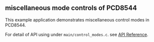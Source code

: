 ## miscellaneous mode controls of PCD8544

This example application demonstrates miscellaneous control modes in PCD8544.

For detail of API using under `main/control_modes.c`. see 
[API Reference](http://esp32-pcd8544.readthedocs.io/en/latest/api-reference/pcd8544/index.html).

